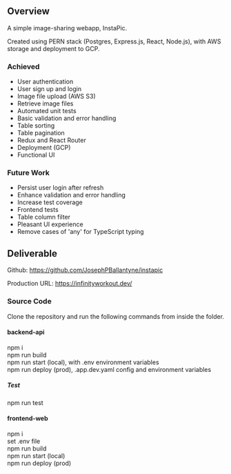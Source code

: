 ## Overview

A simple image-sharing webapp, InstaPic.

Created using PERN stack (Postgres, Express.js, React, Node.js), with AWS storage and deployment to GCP.

### Achieved

- User authentication
- User sign up and login
- Image file upload (AWS S3)
- Retrieve image files
- Automated unit tests
- Basic validation and error handling
- Table sorting
- Table pagination
- Redux and React Router
- Deployment (GCP)
- Functional UI

### Future Work

- Persist user login after refresh
- Enhance validation and error handling
- Increase test coverage
- Frontend tests
- Table column filter
- Pleasant UI experience
- Remove cases of 'any' for TypeScript typing

## Deliverable

Github: https://github.com/JosephPBallantyne/instapic

Production URL: https://infinityworkout.dev/

### Source Code

Clone the repository and run the following commands from inside the folder.

#### backend-api

npm i  
npm run build  
npm run start (local), with .env environment variables  
npm run deploy (prod), .app.dev.yaml config and environment variables

##### Test

npm run test

#### frontend-web

npm i  
set .env file  
npm run build  
npm run start (local)  
npm run deploy (prod)
